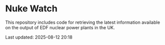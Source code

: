 # Nuke Watch

This repository includes code for retrieving the latest information available on the output of EDF nuclear power plants in the UK.

Last updated: 2025-08-12 20:18